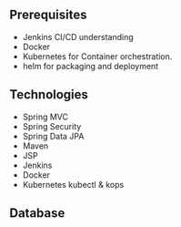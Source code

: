 ## Prerequisites
- Jenkins CI/CD understanding
- Docker
- Kubernetes for Container orchestration.
- helm for packaging and deployment 

## Technologies 
- Spring MVC
- Spring Security
- Spring Data JPA
- Maven
- JSP
- Jenkins
- Docker
- Kubernetes kubectl & kops
## Database



